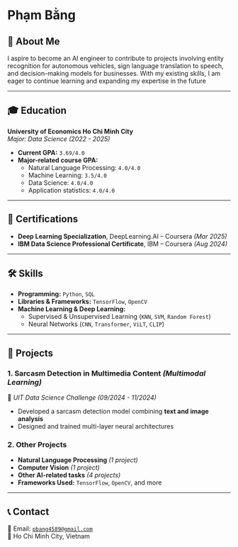 # Phạm Bằng

## 🚀 About Me

 I aspire to become an AI engineer
 to contribute to projects involving
 entity recognition for autonomous
 vehicles, sign language translation
 to speech, and decision-making
 models for businesses. With my
 existing skills, I am eager to
 continue learning and expanding
 my expertise in the future

---

## 🎓 Education

**University of Economics Ho Chi Minh City**  
*Major: Data Science (2022 - 2025)*  

- **Current GPA:** `3.69/4.0`  
- **Major-related course GPA:**  
  - Natural Language Processing: `4.0/4.0`  
  - Machine Learning: `3.5/4.0`
  - Data Science: `4.0/4.0`
  -  Application statistics: `4.0/4.0`

---

## 📜 Certifications

- **Deep Learning Specialization**, DeepLearning.AI – Coursera *(Mar 2025)*  
- **IBM Data Science Professional Certificate**, IBM – Coursera *(Aug 2024)*  

---

## 🛠 Skills

- **Programming:** `Python`, `SQL`  
- **Libraries & Frameworks:** `TensorFlow`, `OpenCV`  
- **Machine Learning & Deep Learning:**  
  - Supervised & Unsupervised Learning (`KNN`, `SVM`, `Random Forest`)  
  - Neural Networks (`CNN`, `Transformer`, `ViLT`, `CLIP`)  

---

## 📂 Projects

### 1. **Sarcasm Detection in Multimedia Content** *(Multimodal Learning)*  
📌 *UIT Data Science Challenge (09/2024 - 11/2024)*  

- Developed a sarcasm detection model combining **text and image analysis**  
- Designed and trained multi-layer neural architectures  

### 2. **Other Projects**  

- **Natural Language Processing** *(1 project)*  
- **Computer Vision** *(1 project)*  
- **Other AI-related tasks** *(4 projects)*  
- **Frameworks Used:** `TensorFlow`, `OpenCV`, and more  

---

## 📞 Contact

📧 Email: [`pbang4589@gmail.com`](mailto:pbang4589@gmail.com)  
📍 Ho Chi Minh City, Vietnam

